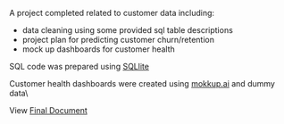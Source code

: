 A project completed related to customer data including:
- data cleaning using some provided sql table descriptions
- project plan for predicting customer churn/retention
- mock up dashboards for customer health

SQL code was prepared using [SQLlite](https://sqliteonline.com/)

Customer health dashboards were created using [mokkup.ai](https://www.mokkup.ai/) and dummy data\\

View [Final Document](https://docs.google.com/document/d/1w02bkRZkBsVNbAJaycbJn0EgJMnDxlSnGoRVIVdDrjs/edit?usp=sharing)
